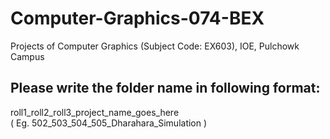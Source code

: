 # Computer-Graphics-074-BEX
Projects of Computer Graphics (Subject Code: EX603), IOE, Pulchowk Campus


## Please write the folder name in following format:
roll1_roll2_roll3_project_name_goes_here  
( Eg. 502_503_504_505_Dharahara_Simulation )



